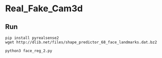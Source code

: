 # Real_Fake_Cam3d

## Run
```Shell
pip install pyrealsense2
wget http://dlib.net/files/shape_predictor_68_face_landmarks.dat.bz2

python3 face_reg_2.py
```
